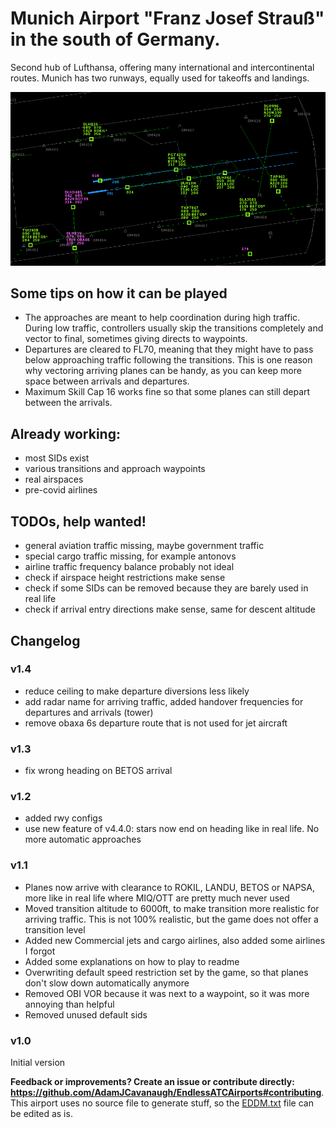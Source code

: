 # Munich Airport "Franz Josef Strauß" in the south of Germany.

Second hub of Lufthansa, offering many international and intercontinental routes. Munich has two runways, equally used for takeoffs and landings.

![Image of EDDM airport in EndlessAtc](images/eddm1.png)

## Some tips on how it can be played

- The approaches are meant to help coordination during high traffic. During low traffic, controllers usually skip the transitions completely and vector to final, sometimes giving directs to waypoints.
- Departures are cleared to FL70, meaning that they might have to pass below approaching traffic following the transitions. This is one reason why vectoring arriving planes can be handy, as you can keep more space between arrivals and departures.
- Maximum Skill Cap 16 works fine so that some planes can still depart between the arrivals.

## Already working:
- most SIDs exist
- various transitions and approach waypoints
- real airspaces
- pre-covid airlines

## TODOs, help wanted!
- general aviation traffic missing, maybe government traffic
- special cargo traffic missing, for example antonovs
- airline traffic frequency balance probably not ideal
- check if airspace height restrictions make sense
- check if some SIDs can be removed because they are barely used in real life
- check if arrival entry directions make sense, same for descent altitude

## Changelog

### v1.4

- reduce ceiling to make departure diversions less likely
- add radar name for arriving traffic, added handover frequencies for departures and arrivals (tower)
- remove obaxa 6s departure route that is not used for jet aircraft

### v1.3

- fix wrong heading on BETOS arrival

### v1.2

- added rwy configs
- use new feature of v4.4.0: stars now end on heading like in real life. No more automatic approaches

### v1.1

- Planes now arrive with clearance to ROKIL, LANDU, BETOS or NAPSA, more like in real life where MIQ/OTT are pretty much never used
- Moved transition altitude to 6000ft, to make transition more realistic for arriving traffic. This is not 100% realistic, but the game does not offer a transition level
- Added new Commercial jets and cargo airlines, also added some airlines I forgot
- Added some explanations on how to play to readme
- Overwriting default speed restriction set by the game, so that planes don't slow down automatically anymore
- Removed OBI VOR because it was next to a waypoint, so it was more annoying than helpful
- Removed unused default sids

### v1.0

Initial version

**Feedback or improvements? Create an issue or contribute directly: https://github.com/AdamJCavanaugh/EndlessATCAirports#contributing**. This airport uses no source file to generate stuff, so the [EDDM.txt](EDDM.txt) file can be edited as is.